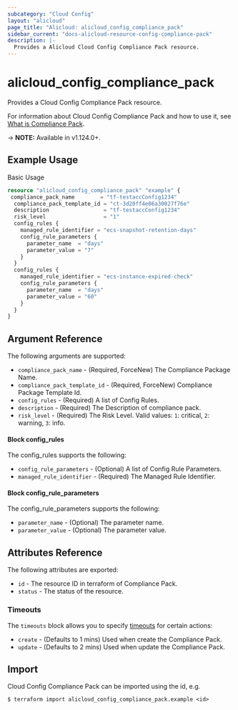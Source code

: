 ```yaml
---
subcategory: "Cloud Config"
layout: "alicloud"
page_title: "Alicloud: alicloud_config_compliance_pack"
sidebar_current: "docs-alicloud-resource-config-compliance-pack"
description: |-
  Provides a Alicloud Cloud Config Compliance Pack resource.
---
```


# alicloud\_config\_compliance\_pack

Provides a Cloud Config Compliance Pack resource.

For information about Cloud Config Compliance Pack and how to use it, see [What is Compliance Pack](https://help.aliyun.com/).

-> **NOTE:** Available in v1.124.0+.

## Example Usage

Basic Usage

```terraform
resource "alicloud_config_compliance_pack" "example" {
 compliance_pack_name        = "tf-testaccConfig1234"
  compliance_pack_template_id = "ct-3d20ff4e06a30027f76e"
  description                 = "tf-testaccConfig1234"
  risk_level                  = "1"
  config_rules {
    managed_rule_identifier = "ecs-snapshot-retention-days"
    config_rule_parameters {
      parameter_name  = "days"
      parameter_value = "7"
    }
  }
  config_rules {
    managed_rule_identifier = "ecs-instance-expired-check"
    config_rule_parameters {
      parameter_name  = "days"
      parameter_value = "60"
    }
  }
}

```

## Argument Reference

The following arguments are supported:

* `compliance_pack_name` - (Required, ForceNew) The Compliance Package Name.
* `compliance_pack_template_id` - (Required, ForceNew) Compliance Package Template Id.
* `config_rules` - (Required) A list of Config Rules.
* `description` - (Required) The Description of compliance pack.
* `risk_level` - (Required) The Risk Level. Valid values:  `1`: critical, `2`: warning, `3`: info.

#### Block config_rules

The config_rules supports the following: 

* `config_rule_parameters` - (Optional) A list of Config Rule Parameters.
* `managed_rule_identifier` - (Required) The Managed Rule Identifier.

#### Block config_rule_parameters

The config_rule_parameters supports the following: 

* `parameter_name` - (Optional) The parameter name.
* `parameter_value` - (Optional) The parameter value.

## Attributes Reference

The following attributes are exported:

* `id` - The resource ID in terraform of Compliance Pack.
* `status` - The status of the resource.

### Timeouts

The `timeouts` block allows you to specify [timeouts](https://www.terraform.io/docs/configuration-0-11/resources.html#timeouts) for certain actions:

* `create` - (Defaults to 1 mins) Used when create the Compliance Pack.
* `update` - (Defaults to 2 mins) Used when update the Compliance Pack.

## Import

Cloud Config Compliance Pack can be imported using the id, e.g.

```
$ terraform import alicloud_config_compliance_pack.example <id>
```